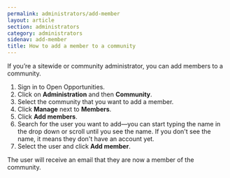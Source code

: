 ```yaml
---
permalink: administrators/add-member
layout: article
section: administrators
category: administrators
sidenav: add-member
title: How to add a member to a community
---
```

If you’re a sitewide or community administrator, you can add members to a community. 

1.	Sign in to Open Opportunities.
2.	Click on **Administration** and then **Community**.
3.	Select the community that you want to add a member.
4.	Click **Manage** next to **Members**.
5.	Click **Add members**.
6.	Search for the user you want to add—you can start typing the name in the drop down or scroll until you see the name. If you don't see the name, it means they don't have an account yet.
7.	Select the user and click **Add member**.

The user will receive an email that they are now a member of the community.
